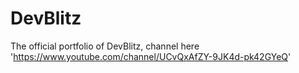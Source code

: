 # DevBlitz
The official portfolio of DevBlitz, channel here 'https://www.youtube.com/channel/UCvQxAfZY-9JK4d-pk42GYeQ'
